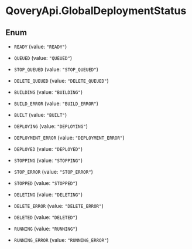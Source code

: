 # QoveryApi.GlobalDeploymentStatus

## Enum


* `READY` (value: `"READY"`)

* `QUEUED` (value: `"QUEUED"`)

* `STOP_QUEUED` (value: `"STOP_QUEUED"`)

* `DELETE_QUEUED` (value: `"DELETE_QUEUED"`)

* `BUILDING` (value: `"BUILDING"`)

* `BUILD_ERROR` (value: `"BUILD_ERROR"`)

* `BUILT` (value: `"BUILT"`)

* `DEPLOYING` (value: `"DEPLOYING"`)

* `DEPLOYMENT_ERROR` (value: `"DEPLOYMENT_ERROR"`)

* `DEPLOYED` (value: `"DEPLOYED"`)

* `STOPPING` (value: `"STOPPING"`)

* `STOP_ERROR` (value: `"STOP_ERROR"`)

* `STOPPED` (value: `"STOPPED"`)

* `DELETING` (value: `"DELETING"`)

* `DELETE_ERROR` (value: `"DELETE_ERROR"`)

* `DELETED` (value: `"DELETED"`)

* `RUNNING` (value: `"RUNNING"`)

* `RUNNING_ERROR` (value: `"RUNNING_ERROR"`)


